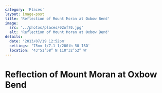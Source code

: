 ```yaml
---
category: 'Places'
layout: image-post
title: 'Reflection of Mount Moran at Oxbow Bend'
image:
  src: '../photos/places/02of70.jpg'
  alt: 'Reflection of Mount Moran at Oxbow Bend'
details:
  date: '2013/07/19 12:52pm'
  settings: '75mm f/7.1 1/200th 50 ISO'
  location: '43°51’58” N 110°32’52” W'
---
```

<h1 class="d-none">Reflection of Mount Moran at Oxbow Bend</h1>